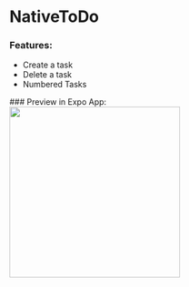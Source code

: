 # NativeToDo
### Features:
<ul>
  <li>Create a task</li>
  <li>Delete a task</li>
  <li>Numbered Tasks</li>
</ul>
### Preview in Expo App:</br>
<img width="300" src="https://github.com/EmilyJarecki/NativeToDo/assets/107048020/0db46610-454d-4aeb-9a8a-11f4be854147" />
